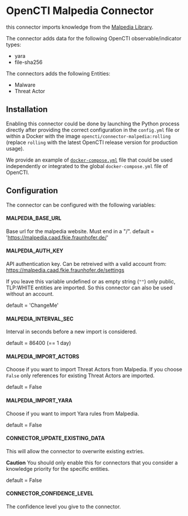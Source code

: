 # OpenCTI Malpedia Connector

this connector imports knowledge from the [Malpedia Library](https://malpedia.caad.fkie.fraunhofer.de/).

The connector adds data for the following OpenCTI observable/indicator types:

* yara
* file-sha256

The connectors adds the following Entities:

* Malware
* Threat Actor

## Installation

Enabling this connector could be done by launching the Python process directly
after providing the correct configuration in the `config.yml` file or within a
Docker with the image `opencti/connector-malpedia:rolling` (replace `rolling`
with the latest OpenCTI release version for production usage).

We provide an example of [`docker-compose.yml`](docker-compose.yml) file that
could be used independently or integrated to the global `docker-compose.yml`
file of OpenCTI.

## Configuration

The connector can be configured with the following variables:

#### MALPEDIA_BASE_URL

Base url for the malpedia website. Must end in a "/".
default = 'https://malpedia.caad.fkie.fraunhofer.de/'

#### MALPEDIA_AUTH_KEY

API authentication key. Can be retreived with a valid account from:
https://malpedia.caad.fkie.fraunhofer.de/settings

If you leave this variable undefined or as empty string (`""`) only public,
TLP:WHITE entities are imported. So this connector can also be used without an
account.

default = 'ChangeMe'

#### MALPEDIA_INTERVAL_SEC

Interval in seconds before a new import is considered.

default = 86400 (== 1 day)

#### MALPEDIA_IMPORT_ACTORS

Choose if you want to import Threat Actors from Malpedia.
If you choose `False` only references for existing Threat Actors are imported.

default = False

#### MALPEDIA_IMPORT_YARA

Choose if you want to import Yara rules from Malpedia.

default = False

#### CONNECTOR_UPDATE_EXISTING_DATA

This will allow the connector to overwrite existing extries.

**Caution** 
You should only enable this for connectors that you consider a knowledge priority for the specific entities.

default = False

#### CONNECTOR_CONFIDENCE_LEVEL

The confidence level you give to the connector.

